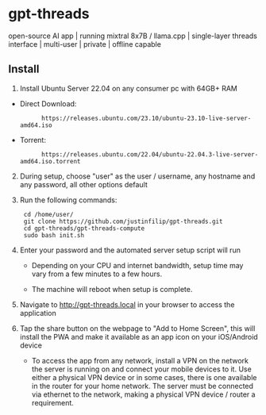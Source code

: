 # gpt-threads

open-source AI app | running mixtral 8x7B / llama.cpp | single-layer threads interface | multi-user | private | offline capable

## Install

1) Install Ubuntu Server 22.04 on any consumer pc with 64GB+ RAM

- Direct Download:

            https://releases.ubuntu.com/23.10/ubuntu-23.10-live-server-amd64.iso
    
- Torrent:

            https://releases.ubuntu.com/22.04/ubuntu-22.04.3-live-server-amd64.iso.torrent

2) During setup, choose "user" as the user / username, any hostname and any password, all other options default

3) Run the following commands:

        cd /home/user/
        git clone https://github.com/justinfilip/gpt-threads.git
        cd gpt-threads/gpt-threads-compute
        sudo bash init.sh

4) Enter your password and the automated server setup script will run

    - Depending on your CPU and internet bandwidth, setup time may vary from a few minutes to a few hours.

    - The machine will reboot when setup is complete.

5) Navigate to http://gpt-threads.local in your browser to access the application

6) Tap the share button on the webpage to "Add to Home Screen", this will install the PWA and make it available as an app icon on your iOS/Android device

    - To access the app from any network, install a VPN on the network the server is running on and connect your mobile devices to it. Use either a physical VPN device or in some cases, there is one available in the router for your home network. The server must be connected via ethernet to the network, making a physical VPN device / router a requirement.
